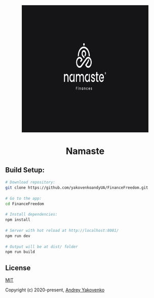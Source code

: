 <div align="center">
  <img width="400" height="400" src="./src/assets/img/logotype.jpg">
  <h1>Namaste</h1>
</div>

## Build Setup:

```bash
# Download repository:
git clone https://github.com/yakovenkoandyUA/FinanceFreedom.git

# Go to the app:
cd FinanceFreedom

# Install dependencies:
npm install

# Server with hot reload at http://localhost:8081/
npm run dev

# Output will be at dist/ folder
npm run build
```

## License

[MIT](./LICENSE)

Copyright (c) 2020-present, [Andrey Yakovenko](https://github.com/yakovenkoandyUA)
